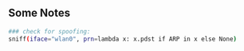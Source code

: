## Some Notes
```bash
### check for spoofing:
sniff(iface="wlan0", prn=lambda x: x.pdst if ARP in x else None)
```